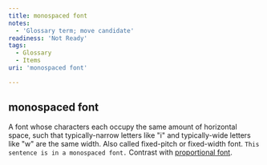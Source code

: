 ```yaml
---
title: monospaced font
notes:
  - 'Glossary term; move candidate'
readiness: 'Not Ready'
tags:
  - Glossary
  - Items
uri: 'monospaced font'

---
```

## monospaced font

A font whose characters each occupy the same amount of horizontal space, such that typically-narrow letters like "i" and typically-wide letters like "w" are the same width. Also called fixed-pitch or fixed-width font. `This sentence is in a monospaced font.` Contrast with [proportional font](/proportional_font).

